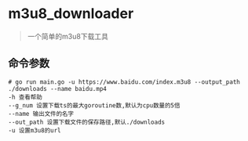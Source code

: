 # m3u8_downloader

> 一个简单的m3u8下载工具

## 命令参数

```shell
# go run main.go -u https://www.baidu.com/index.m3u8 --output_path ./downloads --name baidu.mp4
-h 查看帮助
--g_num 设置下载ts的最大goroutine数,默认为cpu数量的5倍
--name 输出文件的名字
--out_path 设置下载文件的保存路径,默认./downloads
-u 设置m3u8的url
```